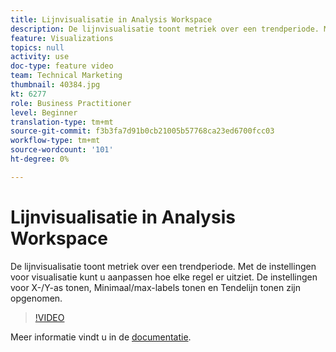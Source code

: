 ```yaml
---
title: Lijnvisualisatie in Analysis Workspace
description: De lijnvisualisatie toont metriek over een trendperiode. Met de instellingen voor visualisatie kunt u aanpassen hoe elke regel er uitziet. De instellingen voor X-/Y-as tonen, Minimaal/max-labels tonen en Tendelijn tonen zijn opgenomen.
feature: Visualizations
topics: null
activity: use
doc-type: feature video
team: Technical Marketing
thumbnail: 40384.jpg
kt: 6277
role: Business Practitioner
level: Beginner
translation-type: tm+mt
source-git-commit: f3b3fa7d91b0cb21005b57768ca23ed6700fcc03
workflow-type: tm+mt
source-wordcount: '101'
ht-degree: 0%

---
```



# Lijnvisualisatie in Analysis Workspace

De lijnvisualisatie toont metriek over een trendperiode. Met de instellingen voor visualisatie kunt u aanpassen hoe elke regel er uitziet. De instellingen voor X-/Y-as tonen, Minimaal/max-labels tonen en Tendelijn tonen zijn opgenomen.

>[!VIDEO](https://video.tv.adobe.com/v/40384/?quality=12&learn=on)

Meer informatie vindt u in de [documentatie](https://docs.adobe.com/content/help/en/analytics/analyze/analysis-workspace/visualizations/line.html).